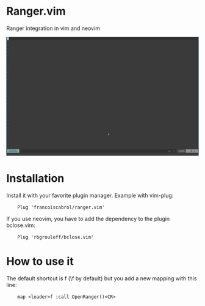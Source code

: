 Ranger.vim
==========

Ranger [](http://ranger.nongnu.org/) integration in vim and neovim

![Demo](./ranger.gif)

Installation
============

Install it with your favorite plugin manager. Example with vim-plug:

        Plug 'francoiscabrol/ranger.vim'

If you use neovim, you have to add the dependency to the plugin bclose.vim:

        Plug 'rbgrouleff/bclose.vim'

How to use it
=============

The default shortcut is <leade>f (\f by default) but you add a new mapping with this line:

        map <leader>f :call OpenRanger()<CR>
